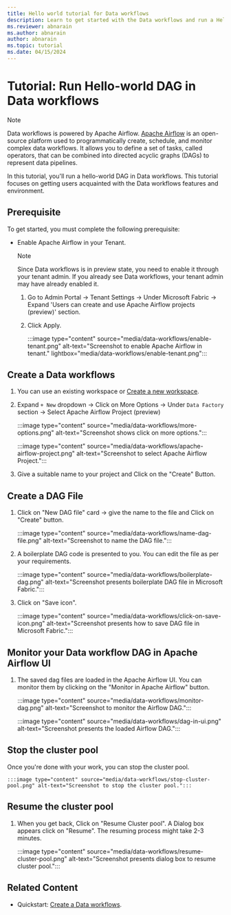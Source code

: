 ```yaml
---
title: Hello world tutorial for Data workflows
description: Learn to get started with the Data workflows and run a Hello World dag.
ms.reviewer: abnarain
ms.author: abnarain
author: abnarain
ms.topic: tutorial
ms.date: 04/15/2024
---
```


# Tutorial: Run Hello-world DAG in Data workflows

> [!NOTE]
> Data workflows is powered by Apache Airflow.                                                [Apache Airflow](https://airflow.apache.org/) is an open-source platform used to programmatically create, schedule, and monitor complex data workflows. It allows you to define a set of tasks, called operators, that can be combined into directed acyclic graphs (DAGs) to represent data pipelines.

In this tutorial, you'll run a hello-world DAG in Data workflows. This tutorial focuses on getting users acquainted with the Data workflows features and environment.

## Prerequisite

To get started, you must complete the following prerequisite:

- Enable Apache Airflow in your Tenant.
  > [!NOTE]
  > Since Data workflows is in preview state, you need to enable it through your tenant admin. If you already see Data workflows, your tenant admin may have already enabled it.

    1. Go to Admin Portal -> Tenant Settings -> Under Microsoft Fabric -> Expand 'Users can create and use Apache Airflow projects (preview)' section.

    2. Click Apply.

        :::image type="content" source="media/data-workflows/enable-tenant.png" alt-text="Screenshot to enable Apache Airflow in tenant." lightbox="media/data-workflows/enable-tenant.png":::

## Create a Data workflows

1. You can use an existing workspace or [Create a new workspace](../get-started/create-workspaces.md).

2. Expand `+ New` dropdown -> Click on More Options -> Under `Data Factory` section -> Select Apache Airflow Project (preview)

   :::image type="content" source="media/data-workflows/more-options.png" alt-text="Screenshot shows click on more options.":::

   :::image type="content" source="media/data-workflows/apache-airflow-project.png" alt-text="Screenshot to select Apache Airflow Project.":::

3. Give a suitable name to your project and Click on the "Create" Button.

## Create a DAG File

1. Click on "New DAG file" card -> give the name to the file and Click on "Create" button.

   :::image type="content" source="media/data-workflows/name-dag-file.png" alt-text="Screenshot to name the DAG file.":::

2. A boilerplate DAG code is presented to you. You can edit the file as per your requirements.

   :::image type="content" source="media/data-workflows/boilerplate-dag.png" alt-text="Screenshot presents boilerplate DAG file in Microsoft Fabric.":::

3. Click on "Save icon".

   :::image type="content" source="media/data-workflows/click-on-save-icon.png" alt-text="Screenshot presents how to save DAG file in Microsoft Fabric.":::

## Monitor your Data workflow DAG in Apache Airflow UI

1. The saved dag files are loaded in the Apache Airflow UI. You can monitor them by clicking on the "Monitor in Apache Airflow" button.

    :::image type="content" source="media/data-workflows/monitor-dag.png" alt-text="Screenshot to monitor the Airflow DAG.":::

    :::image type="content" source="media/data-workflows/dag-in-ui.png" alt-text="Screenshot presents the loaded Airflow DAG.":::

## Stop the cluster pool

Once you're done with your work, you can stop the cluster pool.

    :::image type="content" source="media/data-workflows/stop-cluster-pool.png" alt-text="Screenshot to stop the cluster pool.":::

## Resume the cluster pool

1. When you get back, Click on "Resume Cluster pool". A Dialog box appears click on "Resume". The resuming process might take 2-3 minutes.

   :::image type="content" source="media/data-workflows/resume-cluster-pool.png" alt-text="Screenshot presents dialog box to resume cluster pool.":::

## Related Content

* Quickstart: [Create a Data workflows](../data-factory/create-data-workflows.md).